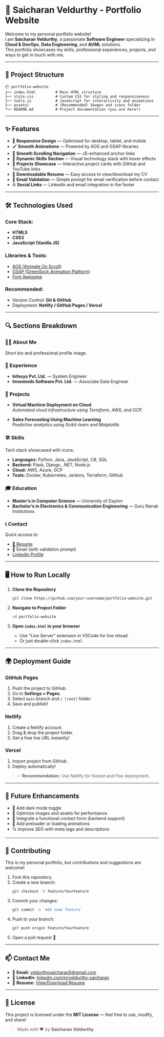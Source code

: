 # 🚀 Saicharan Veldurthy - Portfolio Website

Welcome to my personal portfolio website!  
I am **Saicharan Veldurthy**, a passionate **Software Engineer** specializing in **Cloud & DevOps**, **Data Engineering**, and **AI/ML** solutions.  
This portfolio showcases my skills, professional experiences, projects, and ways to get in touch with me.

---

## 📂 Project Structure

```
📦 portfolio-website
├── index.html         # Main HTML structure
├── style.css          # Custom CSS for styling and responsiveness
├── tools.js           # JavaScript for interactivity and animations
├── assets/            # (Recommended) Images and icons folder
└── README.md          # Project documentation (you are here!)
```

---

## ✨ Features

- 🎨 **Responsive Design** — Optimized for desktop, tablet, and mobile
- 🖌️ **Smooth Animations** — Powered by AOS and GSAP libraries
- 🧭 **Smooth Scrolling Navigation** — JS-enhanced anchor links
- 🧩 **Dynamic Skills Section** — Visual technology stack with hover effects
- 💼 **Projects Showcase** — Interactive project cards with GitHub and YouTube links
- 📄 **Downloadable Resume** — Easy access to view/download my CV
- 💌 **Email Validation** — Simple prompt for email verification before contact
- 🌐 **Social Links** — LinkedIn and email integration in the footer

---

## 🛠️ Technologies Used

### Core Stack:
- **HTML5**
- **CSS3**
- **JavaScript (Vanilla JS)**

### Libraries & Tools:
- [AOS (Animate On Scroll)](https://michalsnik.github.io/aos/)
- [GSAP (GreenSock Animation Platform)](https://greensock.com/gsap/)
- [Font Awesome](https://fontawesome.com/)

### Recommended:
- Version Control: **Git & GitHub**
- Deployment: **Netlify / GitHub Pages / Vercel**

---

## 🔍 Sections Breakdown

### 🧑‍💼 About Me
Short bio and professional profile image.

### 💼 Experience
- **Infosys Pvt. Ltd.** — System Engineer
- **Innominds Software Pvt. Ltd.** — Associate Data Engineer

### 🚀 Projects
- **Virtual Machine Deployment on Cloud**  
  _Automated cloud infrastructure using Terraform, AWS, and GCP._

- **Sales Forecasting Using Machine Learning**  
  _Predictive analytics using Scikit-learn and Matplotlib._

### 🛠️ Skills
Tech stack showcased with icons:
- **Languages:** Python, Java, JavaScript, C#, SQL
- **Backend:** Flask, Django, .NET, Node.js
- **Cloud:** AWS, Azure, GCP
- **Tools:** Docker, Kubernetes, Jenkins, Terraform, GitHub

### 🎓 Education
- **Master’s in Computer Science** — University of Dayton
- **Bachelor’s in Electronics & Communication Engineering** — Guru Nanak Institutions

### 📞 Contact
Quick access to:
- [📄 Resume](https://drive.google.com/file/d/1q1gtTQXHkjoPZuO7JXl2kg0_ym35Uu8N/view)
- 📧 Email (with validation prompt)
- [LinkedIn Profile](https://www.linkedin.com/in/veldurthy-saicharan)

---

## 🖥️ How to Run Locally

1. **Clone the Repository**
   ```bash
   git clone https://github.com/your-username/portfolio-website.git
   ```

2. **Navigate to Project Folder**
   ```bash
   cd portfolio-website
   ```

3. **Open `index.html` in your browser**
   - Use "Live Server" extension in VSCode for live reload.
   - Or just double-click `index.html`.

---

## 🌍 Deployment Guide

### GitHub Pages
1. Push the project to GitHub.
2. Go to **Settings > Pages**.
3. Select `main` branch and `/ (root)` folder.
4. Save and publish!

### Netlify
1. Create a Netlify account.
2. Drag & drop the project folder.
3. Get a free live URL instantly!

### Vercel
1. Import project from GitHub.
2. Deploy automatically!

> ✅ **Recommendation:** Use Netlify for fastest and free deployment.

---

## 🎯 Future Enhancements

- 🌙 Add dark mode toggle
- 🚀 Optimize images and assets for performance
- 📩 Integrate a functional contact form (backend support)
- 🎨 Add preloader or loading animations
- 🔍 Improve SEO with meta tags and descriptions

---

## 🤝 Contributing

This is my personal portfolio, but contributions and suggestions are welcome!

1. Fork this repository.
2. Create a new branch:
   ```bash
   git checkout -b feature/YourFeature
   ```
3. Commit your changes:
   ```bash
   git commit -m 'Add some feature'
   ```
4. Push to your branch:
   ```bash
   git push origin feature/YourFeature
   ```
5. Open a pull request 🚀

---

## 📫 Contact Me

- 📧 **Email:** [veldurthysaicharan5@gmail.com](mailto:veldurthysaicharan5@gmail.com)
- 💼 **LinkedIn:** [linkedin.com/in/veldurthy-saicharan](https://www.linkedin.com/in/veldurthy-saicharan)
- 📄 **Resume:** [View/Download Resume](https://drive.google.com/file/d/1q1gtTQXHkjoPZuO7JXl2kg0_ym35Uu8N/view)

---

## 📄 License

This project is licensed under the **MIT License** — feel free to use, modify, and share!

> Made with ❤️ by **Saicharan Veldurthy**

